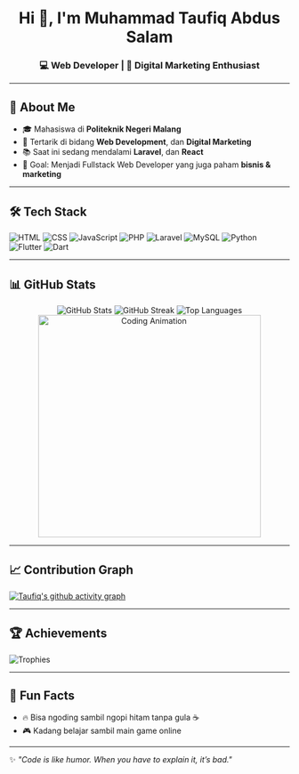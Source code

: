 <h1 align="center">Hi 👋, I'm Muhammad Taufiq Abdus Salam</h1>
<h3 align="center">💻 Web Developer | 🎯 Digital Marketing Enthusiast</h3>

---

## 🚀 About Me
- 🎓 Mahasiswa di **Politeknik Negeri Malang**
- 💼 Tertarik di bidang **Web Development**, dan **Digital Marketing**
- 📚 Saat ini sedang mendalami **Laravel**, dan **React**
- 🎯 Goal: Menjadi Fullstack Web Developer yang juga paham **bisnis & marketing**

---

## 🛠 Tech Stack
![HTML](https://img.shields.io/badge/HTML5-E34F26?style=for-the-badge&logo=html5&logoColor=white)
![CSS](https://img.shields.io/badge/CSS3-1572B6?style=for-the-badge&logo=css3&logoColor=white)
![JavaScript](https://img.shields.io/badge/JavaScript-F7DF1E?style=for-the-badge&logo=javascript&logoColor=black)
![PHP](https://img.shields.io/badge/PHP-777BB4?style=for-the-badge&logo=php&logoColor=white)
![Laravel](https://img.shields.io/badge/Laravel-FF2D20?style=for-the-badge&logo=laravel&logoColor=white)
![MySQL](https://img.shields.io/badge/MySQL-005C84?style=for-the-badge&logo=mysql&logoColor=white)
![Python](https://img.shields.io/badge/Python-3776AB?style=for-the-badge&logo=python&logoColor=white)
![Flutter](https://img.shields.io/badge/Flutter-02569B?style=for-the-badge&logo=flutter&logoColor=white)
![Dart](https://img.shields.io/badge/Dart-0175C2?style=for-the-badge&logo=dart&logoColor=white)

---

## 📊 GitHub Stats
<p align="center">
  <img src="https://github-readme-stats.vercel.app/api?username=MuhammadTaufiqAbdusSalam&show_icons=true&theme=radical" alt="GitHub Stats" />
  <img src="https://github-readme-streak-stats.herokuapp.com/?user=MuhammadTaufiqAbdusSalam&theme=radical" alt="GitHub Streak" />
  <img src="https://github-readme-stats.vercel.app/api/top-langs/?username=MuhammadTaufiqAbdusSalam&layout=compact&theme=radical" alt="Top Languages" />
  <img src="https://media.giphy.com/media/qgQUggAC3Pfv687qPC/giphy.gif" width="400" alt="Coding Animation" />
</p>

---

## 📈 Contribution Graph
[![Taufiq's github activity graph](https://github-readme-activity-graph.vercel.app/graph?username=MuhammadTaufiqAbdusSalam&theme=radical)](https://github.com/ashutosh00710/github-readme-activity-graph)

---

## 🏆 Achievements
![Trophies](https://github-profile-trophy.vercel.app/?username=MuhammadTaufiqAbdusSalam&theme=radical&no-frame=true&margin-w=10&margin-h=10)

---

## 🎉 Fun Facts
- 🔥 Bisa ngoding sambil ngopi hitam tanpa gula ☕  
- 🎮 Kadang belajar sambil main game online

---

✨ _"Code is like humor. When you have to explain it, it’s bad."_
